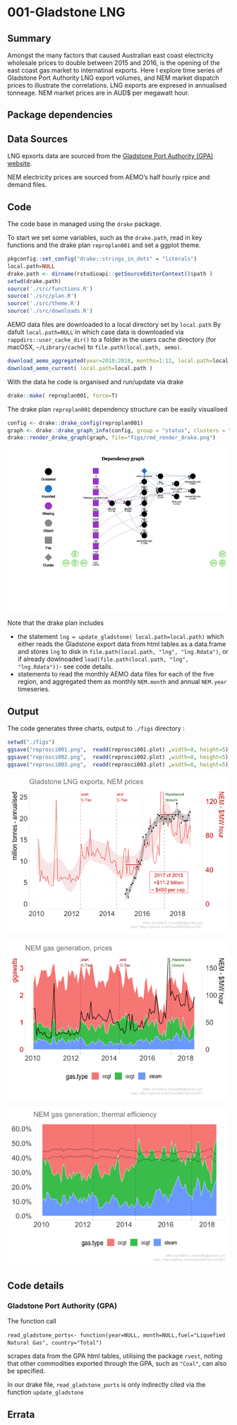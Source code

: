 001-Gladstone LNG
================

## Summary

Amongst the many factors that caused Australian east coast electricity
wholesale prices to double between 2015 and 2016, is the opening of the
east coast gas market to internatinal exports. Here I explore time
series of Gladstone Port Authority LNG export volumes, and NEM market
dispatch prices to illustrate the correlations. LNG exports are expresed
in annualised tonneage. NEM market prices are in AUD$ per megawatt hour.

## Package dependencies

## Data Sources

LNG epxorts data are sourced from the [Gladstone Port Authority (GPA)
website](http://content1.gpcl.com.au/viewcontent/CargoComparisonsSelection/CargoComparisonsSelection.aspx).

NEM electricity prices are sourced from AEMO’s half hourly rpice and
demand files.

## Code

The code base in managed using the `drake` package.

To start we set some variables, such as the `drake.path`, read in key
functions and the drake plan `reproplan001` and set a ggplot theme.

``` r
pkgconfig::set_config("drake::strings_in_dots" = "literals")
local.path=NULL
drake.path <- dirname(rstudioapi::getSourceEditorContext()$path )
setwd(drake.path)
source('./src/functions.R')
source('./src/plan.R')
source('./src/theme.R')
source('./src/downloads.R')
```

AEMO data files are downloaded to a local directory set by `local.path`
By dafult `local.path=NULL` in which case data is downloaded via
`rappdirs::user_cache_dir()` to a folder in the users cache directory
(for macOSX, `~/Library/cache`) to `file.path(local.path,
aemo)`.

``` r
download_aemo_aggregated(year=2010:2018, months=1:12, local.path=local.path)
download_aemo_current( local.path=local.path )
```

With the data he code is organised and run/update via drake

``` r
drake::make( reproplan001, force=T)
```

The drake plan `reproplan001` dependency structure can be easily
visualised

``` r
config <- drake::drake_config(reproplan001)
graph <- drake::drake_graph_info(config, group = "status", clusters = "imported")
drake::render_drake_graph(graph, file="figs/rmd_render_drake.png")
```

<img src="./figs/rmd_render_drake.png" alt="hist1" align="center" style = "border: none; float: center;" width = "1000px">

Note that the drake plan includes

  - the statement `lng = update_gladstone( local.path=local.path)` which
    either reads the Gladstone export data from html tables as a
    data.frame and stores `lng` to disk in `file.path(local.path, "lng",
    "lng.Rdata")`, or if already dowlnoaded `load(file.path(local.path,
    "lng", "lng.Rdata"))`- see code details.
  - statements to read the monthly AEMO data files for each of the five
    region, and aggregated them as monthly `NEM.month` and annual
    `NEM.year` timeseries.

## Output

The code generates three charts, output to `./figs` directory :

``` r
setwd("./figs")
ggsave("reprosci001.png",  readd(reprosci001.plot) ,width=8, height=5) 
ggsave("reprosci002.png",  readd(reprosci002.plot) ,width=8, height=5) 
ggsave("reprosci003.png",  readd(reprosci003.plot) ,width=8, height=5) 
```

![](Readme_files/figure-gfm/repo001-1.png)<!-- -->

![](Readme_files/figure-gfm/repo002-1.png)<!-- -->

![](Readme_files/figure-gfm/repo003-1.png)<!-- -->

## Code details

### Gladstone Port Authority (GPA)

The function call

`read_gladstone_ports<- function(year=NULL, month=NULL,fuel="Liquefied
Natural Gas", country="Total")`

scrapes data from the GPA html tables, utilising the package `rvest`,
noting that other commodities exported through the GPA, such as
`"Coal"`, can also be specified.

In our drake file, `read_gladstone_ports` is only indirectly clled via
the function `update_gladstone`

## Errata
